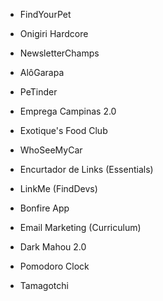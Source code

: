 - FindYourPet
- Onigiri Hardcore
- NewsletterChamps

- AlôGarapa
- PeTinder
- Emprega Campinas 2.0
- Exotique's Food Club
- WhoSeeMyCar
- Encurtador de Links (Essentials)
- LinkMe (FindDevs)
- Bonfire App

- Email Marketing (Curriculum)
- Dark Mahou 2.0
- Pomodoro Clock
- Tamagotchi